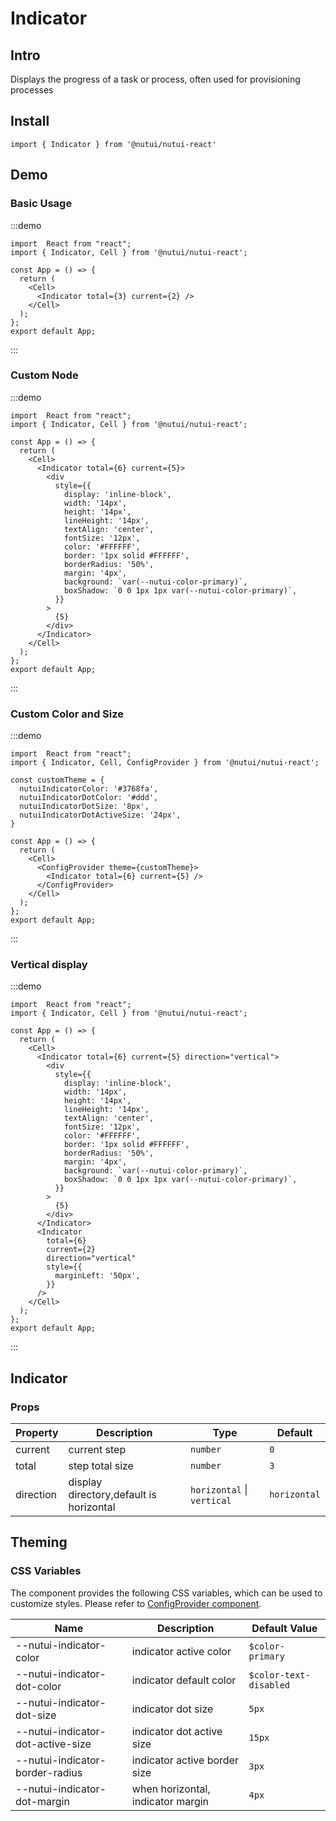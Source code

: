 # Indicator

## Intro

Displays the progress of a task or process, often used for provisioning processes

## Install

```tsx
import { Indicator } from '@nutui/nutui-react'
```

## Demo

### Basic Usage

:::demo

```tsx
import  React from "react";
import { Indicator, Cell } from '@nutui/nutui-react';

const App = () => {
  return (
    <Cell>
      <Indicator total={3} current={2} />
    </Cell>
  );
};
export default App;
```

:::

### Custom Node

:::demo

```tsx
import  React from "react";
import { Indicator, Cell } from '@nutui/nutui-react';

const App = () => {
  return (
    <Cell>
      <Indicator total={6} current={5}>
        <div
          style={{
            display: 'inline-block',
            width: '14px',
            height: '14px',
            lineHeight: '14px',
            textAlign: 'center',
            fontSize: '12px',
            color: '#FFFFFF',
            border: '1px solid #FFFFFF',
            borderRadius: '50%',
            margin: '4px',
            background: `var(--nutui-color-primary)`,
            boxShadow: `0 0 1px 1px var(--nutui-color-primary)`,
          }}
        >
          {5}
        </div>
      </Indicator>
    </Cell>
  );
};
export default App;
```

:::

### Custom Color and Size

:::demo

```tsx
import  React from "react";
import { Indicator, Cell, ConfigProvider } from '@nutui/nutui-react';

const customTheme = {
  nutuiIndicatorColor: '#3768fa',
  nutuiIndicatorDotColor: '#ddd',
  nutuiIndicatorDotSize: '8px',
  nutuiIndicatorDotActiveSize: '24px',
}

const App = () => {
  return (
    <Cell>
      <ConfigProvider theme={customTheme}>
        <Indicator total={6} current={5} />
      </ConfigProvider>
    </Cell>
  );
};
export default App;
```

:::

### Vertical display

:::demo

```tsx
import  React from "react";
import { Indicator, Cell } from '@nutui/nutui-react';

const App = () => {
  return (
    <Cell>
      <Indicator total={6} current={5} direction="vertical">
        <div
          style={{
            display: 'inline-block',
            width: '14px',
            height: '14px',
            lineHeight: '14px',
            textAlign: 'center',
            fontSize: '12px',
            color: '#FFFFFF',
            border: '1px solid #FFFFFF',
            borderRadius: '50%',
            margin: '4px',
            background: `var(--nutui-color-primary)`,
            boxShadow: `0 0 1px 1px var(--nutui-color-primary)`,
          }}
        >
          {5}
        </div>
      </Indicator>
      <Indicator
        total={6}
        current={2}
        direction="vertical"
        style={{
          marginLeft: '50px',
        }}
      />
    </Cell>
  );
};
export default App;
```

:::

## Indicator

### Props

| Property | Description | Type | Default |
| --- | --- | --- | --- |
| current | current step | `number` | `0` |
| total | step total size | `number` | `3` |
| direction | display directory,default is horizontal | `horizontal` \| `vertical` | `horizontal` |

## Theming

### CSS Variables

The component provides the following CSS variables, which can be used to customize styles. Please refer to [ConfigProvider component](#/en-US/component/configprovider).

| Name | Description | Default Value |
| --- | --- | --- |
| \--nutui-indicator-color | indicator active color | `$color-primary` |
| \--nutui-indicator-dot-color | indicator default color | `$color-text-disabled` |
| \--nutui-indicator-dot-size | indicator dot size | `5px` |
| \--nutui-indicator-dot-active-size | indicator dot active size | `15px` |
| \--nutui-indicator-border-radius | indicator active border size | `3px` |
| \--nutui-indicator-dot-margin | when horizontal, indicator margin | `4px` |